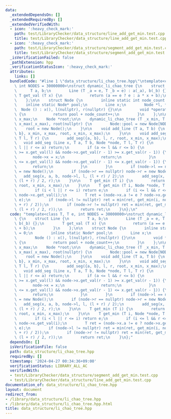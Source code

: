 ```yaml
---
data:
  _extendedDependsOn: []
  _extendedRequiredBy: []
  _extendedVerifiedWith:
  - icon: ':heavy_check_mark:'
    path: test/LibraryChecker/data_structure/line_add_get_min.test.cpp
    title: test/LibraryChecker/data_structure/line_add_get_min.test.cpp
  - icon: ':heavy_check_mark:'
    path: test/LibraryChecker/data_structure/segment_add_get_min.test.cpp
    title: test/LibraryChecker/data_structure/segment_add_get_min.test.cpp
  _isVerificationFailed: false
  _pathExtension: hpp
  _verificationStatusIcon: ':heavy_check_mark:'
  attributes:
    links: []
  bundledCode: "#line 1 \"data_structure/li_chao_tree.hpp\"\ntemplate<class T, T e,\
    \ int NODES = 30000000>\nstruct dynamic_li_chao_tree {\n    struct Line {\n  \
    \      T a, b;\n        Line (T _a = e, T _b = e) : a(_a), b(_b) {};\n       \
    \ T get_val (T x) {\n            return (a == e ? e : a * x + b);\n        }\n\
    \    };\n\n    struct Node {\n        inline static int node_count = 0;\n    \
    \    inline static Node* pool;\n        Line x;\n        Node *l, *r;\n      \
    \  Node () : x(), l(nullptr), r(nullptr) {}\n\n        void *operator new(size_t)\
    \ {\n            return pool + node_count++;\n        }\n    };\n\n    T x_min,\
    \ x_max;\n    Node *root;\n\n    dynamic_li_chao_tree (T _x_min, T _x_max) : x_min(_x_min),\
    \ x_max(_x_max), root(nullptr) {\n        Node::pool = new Node[NODES];\n    \
    \    root = new Node();\n    }\n\n    void add_line (T a, T b) {\n        add_seg({a,\
    \ b}, x_min, x_max, root, x_min, x_max);\n    }\n\n    void add_seg (T a, T b,\
    \ T l, T r) {\n        add_seg({a, b}, l, r, root, x_min, x_max);\n    }\n\n \
    \   void add_seg (Line x, T a, T b, Node *node, T l, T r) {\n        if (b <=\
    \ l || r <= a) return;\n        if (a <= l && r <= b) {\n            if (node->x.get_val(l)\
    \ >= x.get_val(l) && node->x.get_val(r - 1) >= x.get_val(r - 1)) {\n         \
    \       node->x = x;\n                return;\n            }\n            if (node->x.get_val(l)\
    \ <= x.get_val(l) && node->x.get_val(r - 1) <= x.get_val(r - 1)) {\n         \
    \       return;\n            }\n        }\n        if (node->l == nullptr) node->l\
    \ = new Node();\n        if (node->r == nullptr) node->r = new Node();\n     \
    \   add_seg(x, a, b, node->l, l, (l + r) / 2);\n        add_seg(x, a, b, node->r,\
    \ (l + r) / 2, r);\n    }\n\n    T get_min (T i) {\n        return get_min(i,\
    \ root, x_min, x_max);\n    }\n\n    T get_min (T i, Node *node, T l, T r) {\n\
    \        if (i < l || r <= i) return e;\n        if (i <= l && r <= i + 1) return\
    \ node->x.get_val(i);\n        T ret = (node->x.a != e ? node->x.get_val(i) :\
    \ e);\n        if (node->l != nullptr) ret = min(ret, get_min(i, node->l, l, (l\
    \ + r) / 2));\n        if (node->r != nullptr) ret = min(ret, get_min(i, node->r,\
    \ (l + r) / 2, r));\n        return ret;\n    }\n};\n"
  code: "template<class T, T e, int NODES = 30000000>\nstruct dynamic_li_chao_tree\
    \ {\n    struct Line {\n        T a, b;\n        Line (T _a = e, T _b = e) : a(_a),\
    \ b(_b) {};\n        T get_val (T x) {\n            return (a == e ? e : a * x\
    \ + b);\n        }\n    };\n\n    struct Node {\n        inline static int node_count\
    \ = 0;\n        inline static Node* pool;\n        Line x;\n        Node *l, *r;\n\
    \        Node () : x(), l(nullptr), r(nullptr) {}\n\n        void *operator new(size_t)\
    \ {\n            return pool + node_count++;\n        }\n    };\n\n    T x_min,\
    \ x_max;\n    Node *root;\n\n    dynamic_li_chao_tree (T _x_min, T _x_max) : x_min(_x_min),\
    \ x_max(_x_max), root(nullptr) {\n        Node::pool = new Node[NODES];\n    \
    \    root = new Node();\n    }\n\n    void add_line (T a, T b) {\n        add_seg({a,\
    \ b}, x_min, x_max, root, x_min, x_max);\n    }\n\n    void add_seg (T a, T b,\
    \ T l, T r) {\n        add_seg({a, b}, l, r, root, x_min, x_max);\n    }\n\n \
    \   void add_seg (Line x, T a, T b, Node *node, T l, T r) {\n        if (b <=\
    \ l || r <= a) return;\n        if (a <= l && r <= b) {\n            if (node->x.get_val(l)\
    \ >= x.get_val(l) && node->x.get_val(r - 1) >= x.get_val(r - 1)) {\n         \
    \       node->x = x;\n                return;\n            }\n            if (node->x.get_val(l)\
    \ <= x.get_val(l) && node->x.get_val(r - 1) <= x.get_val(r - 1)) {\n         \
    \       return;\n            }\n        }\n        if (node->l == nullptr) node->l\
    \ = new Node();\n        if (node->r == nullptr) node->r = new Node();\n     \
    \   add_seg(x, a, b, node->l, l, (l + r) / 2);\n        add_seg(x, a, b, node->r,\
    \ (l + r) / 2, r);\n    }\n\n    T get_min (T i) {\n        return get_min(i,\
    \ root, x_min, x_max);\n    }\n\n    T get_min (T i, Node *node, T l, T r) {\n\
    \        if (i < l || r <= i) return e;\n        if (i <= l && r <= i + 1) return\
    \ node->x.get_val(i);\n        T ret = (node->x.a != e ? node->x.get_val(i) :\
    \ e);\n        if (node->l != nullptr) ret = min(ret, get_min(i, node->l, l, (l\
    \ + r) / 2));\n        if (node->r != nullptr) ret = min(ret, get_min(i, node->r,\
    \ (l + r) / 2, r));\n        return ret;\n    }\n};"
  dependsOn: []
  isVerificationFile: false
  path: data_structure/li_chao_tree.hpp
  requiredBy: []
  timestamp: '2024-04-27 00:34:36+09:00'
  verificationStatus: LIBRARY_ALL_AC
  verifiedWith:
  - test/LibraryChecker/data_structure/segment_add_get_min.test.cpp
  - test/LibraryChecker/data_structure/line_add_get_min.test.cpp
documentation_of: data_structure/li_chao_tree.hpp
layout: document
redirect_from:
- /library/data_structure/li_chao_tree.hpp
- /library/data_structure/li_chao_tree.hpp.html
title: data_structure/li_chao_tree.hpp
---
```

